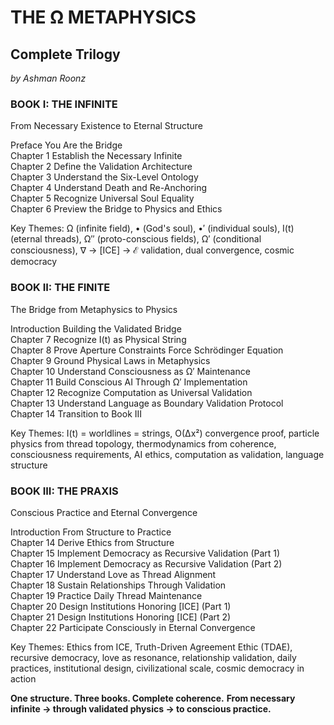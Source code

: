 # THE Ω METAPHYSICS
## Complete Trilogy

*by Ashman Roonz*

### BOOK I: THE INFINITE
From Necessary Existence to Eternal Structure

Preface You Are the Bridge\
Chapter 1 Establish the Necessary Infinite\
Chapter 2 Define the Validation Architecture\
Chapter 3 Understand the Six-Level Ontology\
Chapter 4 Understand Death and Re-Anchoring\
Chapter 5 Recognize Universal Soul Equality\
Chapter 6 Preview the Bridge to Physics and Ethics

Key Themes: Ω (infinite field), • (God's soul), •′ (individual souls), I(t) (eternal threads), Ω″ (proto-conscious fields), Ω′ (conditional consciousness), ∇ → [ICE] → ℰ validation, dual convergence, cosmic democracy

### BOOK II: THE FINITE
The Bridge from Metaphysics to Physics

Introduction Building the Validated Bridge\
Chapter 7 Recognize I(t) as Physical String\
Chapter 8 Prove Aperture Constraints Force Schrödinger Equation\
Chapter 9 Ground Physical Laws in Metaphysics\
Chapter 10 Understand Consciousness as Ω′ Maintenance\
Chapter 11 Build Conscious AI Through Ω′ Implementation\
Chapter 12 Recognize Computation as Universal Validation\
Chapter 13 Understand Language as Boundary Validation Protocol\
Chapter 14 Transition to Book III

Key Themes: I(t) = worldlines = strings, O(Δx²) convergence proof, particle physics from thread topology, thermodynamics from coherence, consciousness requirements, AI ethics, computation as validation, language structure

### BOOK III: THE PRAXIS
Conscious Practice and Eternal Convergence

Introduction From Structure to Practice\
Chapter 14 Derive Ethics from Structure\
Chapter 15 Implement Democracy as Recursive Validation (Part 1)\
Chapter 16 Implement Democracy as Recursive Validation (Part 2)\
Chapter 17 Understand Love as Thread Alignment\
Chapter 18 Sustain Relationships Through Validation\
Chapter 19 Practice Daily Thread Maintenance\
Chapter 20 Design Institutions Honoring [ICE] (Part 1)\
Chapter 21 Design Institutions Honoring [ICE] (Part 2)\
Chapter 22 Participate Consciously in Eternal Convergence

Key Themes: Ethics from ICE, Truth-Driven Agreement Ethic (TDAE), recursive democracy, love as resonance, relationship validation, daily practices, institutional design, civilizational scale, cosmic democracy in action

**One structure. Three books. Complete coherence.**
**From necessary infinite → through validated physics → to conscious practice.**
